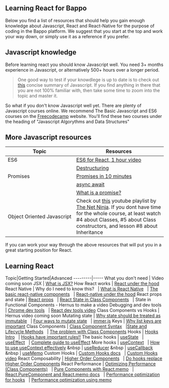 ## Learning React for Bappo

Below you find a list of resources that should help you gain enough knowledge about Javascript, React and React-Native for the purpose of coding in the Bappo platform.
We suggest that you start at the top and work your way down, or simply use it as a reference if you prefer.

## Javascript knowledge
Before learning react you should know Javascript well. You need 3+ months experience in Javascript, or alternatively 500+ hours over a longer period. 

> One good way to test if your knowdlege is up to date is to check out [this](https://developer.mozilla.org/en-US/docs/Web/JavaScript/A_re-introduction_to_JavaScript) concise summary of Javascript. If you find anything in there that you are not 100% familiar with, then take some time to zoom into the topic and master it.

So what if you don't know Javascript well yet.
There are plenty of Javascript courses online. We recommend The Basic Javascript and ES6 courses on the [Freecodecamp](https://www.freecodecamp.org/learn) website.  You'll find these two courses under the heading of "Javascript Algorythms and Data Structures"

## More Javascript resources
Topic|Resources
---------|-----
ES6 |  [ES6 for React, 1 hour video](https://www.youtube.com/watch?v=NCwa_xi0Uuc&t=109s)
&nbsp; | [Destructuring](https://developer.mozilla.org/en-US/docs/Web/JavaScript/Reference/Operators/Destructuring_assignment)
Promises | [Promises in 10 minutes](https://www.youtube.com/watch?v=DHvZLI7Db8E)  
&nbsp; | [async await](https://www.youtube.com/watch?v=DHvZLI7Db8E)  
&nbsp; | [What is a promise?](https://medium.com/javascript-scene/master-the-javascript-interview-what-is-a-promise-27fc71e77261)
Object&nbsp;Oriented&nbsp;Javascript | Check out [this](https://www.youtube.com/playlist?list=PL4cUxeGkcC9i5yvDkJgt60vNVWffpblB7) youtube playlist by [The Net Ninja](https://www.youtube.com/channel/UCW5YeuERMmlnqo4oq8vwUpg). If you dont have time for the whole course, at least watch #4 about Classes, #5 about Class constructors, and lesson #8 about Inheritance

If you can work your way through the above resources that will put you in a great starting position for React.

## Learning React
Topic|Getting Started|Advanced
---------|-----
What&nbsp;you&nbsp;don't&nbsp;need | Video coming soon
JSX | [What is JSX?](https://reactjs.org/docs/jsx-in-depth.html)
How React works | [React under the hood](https://www.freecodecamp.org/news/react-under-the-hood/)
React Native | Why do I need to know this?
&nbsp; | [What is React Native](https://medium.com/@thinkwik/react-native-what-is-it-and-why-is-it-used-b132c3581df)
&nbsp; | [The basic react-native components](https://reactnative.dev/docs/intro-react-native-components)
&nbsp; | [React-native under the hood](https://www.youtube.com/watch?v=OnCio4h1J3M)
React props and state | [React props](https://reactjs.org/docs/components-and-props.html)
&nbsp; | [React State in Class Components](https://reactjs.org/docs/state-and-lifecycle.html)
&nbsp; | State in Functional Components - Hernus to make a video
Debugging and dev tools | [Chrome dev tools](https://www.youtube.com/watch?v=H0XScE08hy8)
&nbsp; | [React dev tools video](https://www.youtube.com/watch?v=DQjMiKEwl_E) 
Class Components vs Hooks | Hernus video coming soon
Mutating state | [Why state should be treated as immutable](https://www.youtube.com/watch?v=4LzcQyZ9JOU&t=211s)
&nbsp; | [Four ways to mutate state](https://www.freecodecamp.org/news/handling-state-in-react-four-immutable-approaches-to-consider-d1f5c00249d5/)
&nbsp; | [immer.js](https://www.youtube.com/watch?v=vsrhBUxfXQM)
Keys | [Why list keys are important](https://www.youtube.com/watch?v=0sasRxl35_8)
Class Components | [Class Component Syntax](https://reactjs.org/docs/components-and-props.html#function-and-class-components)
&nbsp; |[State and Lifecycle Methods](https://reactjs.org/docs/components-and-props.html#function-and-class-components)
&nbsp; | [The problem with Class Components](https://itnext.io/react-class-components-are-dead-hint-not-yet-1d0a151173b8)
Hooks | [Hooks Intro](https://reactjs.org/docs/hooks-intro.html)
&nbsp; | [Hooks have important rules!!](https://reactjs.org/docs/hooks-rules.html)
The basic hooks | [useState](https://www.youtube.com/watch?v=9xhKH43llhU)
&nbsp; | [useEffect](https://www.youtube.com/watch?v=j1ZRyw7OtZs)
&nbsp; | [Complete guide to useEffect](https://overreacted.io/a-complete-guide-to-useeffect/)
More hooks | [useContext](https://www.youtube.com/watch?v=lhMKvyLRWo0)
&nbsp; | [How to use useContext effectively](https://kentcdodds.com/blog/how-to-use-react-context-effectively)
&nbsp | [useReducer](https://www.youtube.com/watch?v=wcRawY6aJaw)
&nbsp | [useCallback](https://www.youtube.com/watch?v=-Ls48dd-vJE)
&nbsp | [useMemo](https://www.youtube.com/watch?v=RkBg0gDTLU8)
Custom Hooks | [Custom Hooks docs](https://reactjs.org/docs/hooks-custom.html)
&nbsp; | [Custom Hooks video](https://www.youtube.com/watch?v=5JSigy8E6vk)
React Composability | [Higher Order Components](https://reactjs.org/docs/higher-order-components.html#use-hocs-for-cross-cutting-concerns)
&nbsp; | [Do hooks replace Higher Order Components](https://medium.com/javascript-scene/do-react-hooks-replace-higher-order-components-hocs-7ae4a08b7b58)
React Performance | [Optimizing Performance (Class Components)](https://reactjs.org/docs/optimizing-performance.html) 
&nbsp; | [Pure Components with React.memo](https://www.youtube.com/watch?v=o-alRbk_zP0)
&nbsp; | [React.PureComponent and React.memo docs](https://reactjs.org/docs/react-api.html#reactpurecomponent)
&nbsp; | [Performance optimization for hooks](https://rahmanfadhil.com/optimize-react-hooks/)
&nbsp; | [Performance optimization using memo](https://medium.com/better-programming/performance-optimization-with-react-hooks-and-memo-e3186f7ff9ab)